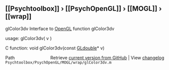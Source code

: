 ## [[Psychtoolbox]] &#8250; [[PsychOpenGL]] &#8250; [[MOGL]] &#8250; [[wrap]]

glColor3dv  Interface to [OpenGL](OpenGL) function glColor3dv  
  
usage:  glColor3dv( v )  
  
C function:  void glColor3dv(const [GLdouble](GLdouble)\* v)  




<div class="code_header" style="text-align:right;">
  <span style="float:left;">Path&nbsp;&nbsp;</span> <span class="counter">Retrieve <a href=
  "https://raw.github.com/Psychtoolbox-3/Psychtoolbox-3/beta/Psychtoolbox/PsychOpenGL/MOGL/wrap/glColor3dv.m">current version from GitHub</a> | View <a href=
  "https://github.com/Psychtoolbox-3/Psychtoolbox-3/commits/beta/Psychtoolbox/PsychOpenGL/MOGL/wrap/glColor3dv.m">changelog</a></span>
</div>
<div class="code">
  <code>Psychtoolbox/PsychOpenGL/MOGL/wrap/glColor3dv.m</code>
</div>

